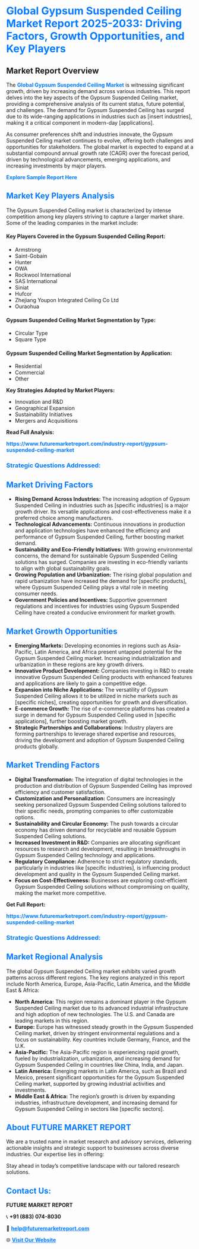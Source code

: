 <h1 style="color: #007BFF;">Global Gypsum Suspended Ceiling Market Report 2025-2033: Driving Factors, Growth Opportunities, and Key Players</h1>

<section id="overview">
<h2>Market Report Overview</h2>
<p>The <a href="https://www.futuremarketreport.com/industry-report/gypsum-suspended-ceiling-market" style="color: #007BFF; text-decoration: none;"><strong>Global Gypsum Suspended Ceiling Market</strong></a> is witnessing significant growth, driven by increasing demand across various industries. This report delves into the key aspects of the Gypsum Suspended Ceiling market, providing a comprehensive analysis of its current status, future potential, and challenges. The demand for Gypsum Suspended Ceiling has surged due to its wide-ranging applications in industries such as [insert industries], making it a critical component in modern-day [applications].</p>
<p>As consumer preferences shift and industries innovate, the Gypsum Suspended Ceiling market continues to evolve, offering both challenges and opportunities for stakeholders. The global market is expected to expand at a substantial compound annual growth rate (CAGR) over the forecast period, driven by technological advancements, emerging applications, and increasing investments by major players.</p>
</section>

<section id="overview">
<p><a href="https://www.futuremarketreport.com/request-sample/reportId=93234" style="color: #007BFF; text-decoration: none;"><strong>Explore Sample Report Here</strong></a></p>
</section>

<section id="key-players">
<h2 style="color: #007BFF;">Market Key Players Analysis</h2>
<p>The Gypsum Suspended Ceiling market is characterized by intense competition among key players striving to capture a larger market share. Some of the leading companies in the market include:</p>
<h4>Key Players Covered in the Gypsum Suspended Ceiling Report:</h4>
<ul><li>Armstrong</li><li>Saint-Gobain</li><li>Hunter</li><li>OWA</li><li>Rockwool International</li><li>SAS International</li><li>Siniat</li><li>Hufcor</li><li>Zhejiang Youpon Integrated Ceiling Co Ltd</li><li>Ouraohua</li></ul>
<h4>Gypsum Suspended Ceiling Market Segmentation by Type:</h4>
<ul><li>Circular Type</li><li>Square Type</li></ul>

<h4>Gypsum Suspended Ceiling Market Segmentation by Application:</h4>
<ul><li>Residential</li><li>Commercial</li><li>Other</li></ul>
<p><strong>Key Strategies Adopted by Market Players:</strong></p>
<ul>
<li>Innovation and R&D</li>
<li>Geographical Expansion</li>
<li>Sustainability Initiatives</li>
<li>Mergers and Acquisitions</li>
</ul>
</section>

<section>
<p><strong>Read Full Analysis: </strong></p><a href="https://www.futuremarketreport.com/industry-report/gypsum-suspended-ceiling-market" style="color: #007BFF; text-decoration: none;"><strong>https://www.futuremarketreport.com/industry-report/gypsum-suspended-ceiling-market</strong></a>
<h3 style="color: #007BFF;">Strategic Questions Addressed:</h3>
</section>

<section id="driving-factors">
<h2 style="color: #007BFF;">Market Driving Factors</h2>
<ul>
<li><strong>Rising Demand Across Industries:</strong> The increasing adoption of Gypsum Suspended Ceiling in industries such as [specific industries] is a major growth driver. Its versatile applications and cost-effectiveness make it a preferred choice among manufacturers.</li>
<li><strong>Technological Advancements:</strong> Continuous innovations in production and application technologies have enhanced the efficiency and performance of Gypsum Suspended Ceiling, further boosting market demand.</li>
<li><strong>Sustainability and Eco-Friendly Initiatives:</strong> With growing environmental concerns, the demand for sustainable Gypsum Suspended Ceiling solutions has surged. Companies are investing in eco-friendly variants to align with global sustainability goals.</li>
<li><strong>Growing Population and Urbanization:</strong> The rising global population and rapid urbanization have increased the demand for [specific products], where Gypsum Suspended Ceiling plays a vital role in meeting consumer needs.</li>
<li><strong>Government Policies and Incentives:</strong> Supportive government regulations and incentives for industries using Gypsum Suspended Ceiling have created a conducive environment for market growth.</li>
</ul>
</section>

<section id="growth-opportunities">
<h2 style="color: #007BFF;">Market Growth Opportunities</h2>
<ul>
<li><strong>Emerging Markets:</strong> Developing economies in regions such as Asia-Pacific, Latin America, and Africa present untapped potential for the Gypsum Suspended Ceiling market. Increasing industrialization and urbanization in these regions are key growth drivers.</li>
<li><strong>Innovative Product Development:</strong> Companies investing in R&D to create innovative Gypsum Suspended Ceiling products with enhanced features and applications are likely to gain a competitive edge.</li>
<li><strong>Expansion into Niche Applications:</strong> The versatility of Gypsum Suspended Ceiling allows it to be utilized in niche markets such as [specific niches], creating opportunities for growth and diversification.</li>
<li><strong>E-commerce Growth:</strong> The rise of e-commerce platforms has created a surge in demand for Gypsum Suspended Ceiling used in [specific applications], further boosting market growth.</li>
<li><strong>Strategic Partnerships and Collaborations:</strong> Industry players are forming partnerships to leverage shared expertise and resources, driving the development and adoption of Gypsum Suspended Ceiling products globally.</li>
</ul>
</section>

<section id="trending-factors">
<h2 style="color: #007BFF;">Market Trending Factors</h2>
<ul>
<li><strong>Digital Transformation:</strong> The integration of digital technologies in the production and distribution of Gypsum Suspended Ceiling has improved efficiency and customer satisfaction.</li>
<li><strong>Customization and Personalization:</strong> Consumers are increasingly seeking personalized Gypsum Suspended Ceiling solutions tailored to their specific needs, prompting companies to offer customizable options.</li>
<li><strong>Sustainability and Circular Economy:</strong> The push towards a circular economy has driven demand for recyclable and reusable Gypsum Suspended Ceiling solutions.</li>
<li><strong>Increased Investment in R&D:</strong> Companies are allocating significant resources to research and development, resulting in breakthroughs in Gypsum Suspended Ceiling technology and applications.</li>
<li><strong>Regulatory Compliance:</strong> Adherence to strict regulatory standards, particularly in industries like [specific industries], is influencing product development and quality in the Gypsum Suspended Ceiling market.</li>
<li><strong>Focus on Cost-Effectiveness:</strong> Businesses are exploring cost-efficient Gypsum Suspended Ceiling solutions without compromising on quality, making the market more competitive.</li>
</ul>
</section>

<section>
<p><strong>Get Full Report: </strong></p><a href="https://www.futuremarketreport.com/industry-report/gypsum-suspended-ceiling-market" style="color: #007BFF; text-decoration: none;"><strong>https://www.futuremarketreport.com/industry-report/gypsum-suspended-ceiling-market</strong></a>
<h3 style="color: #007BFF;">Strategic Questions Addressed:</h3>
</section>


<section id="regional-analysis">
<h2 style="color: #007BFF;">Market Regional Analysis</h2>
<p>The global Gypsum Suspended Ceiling market exhibits varied growth patterns across different regions. The key regions analyzed in this report include North America, Europe, Asia-Pacific, Latin America, and the Middle East & Africa:</p>
<ul>
<li><strong>North America:</strong> This region remains a dominant player in the Gypsum Suspended Ceiling market due to its advanced industrial infrastructure and high adoption of new technologies. The U.S. and Canada are leading markets in this region.</li>
<li><strong>Europe:</strong> Europe has witnessed steady growth in the Gypsum Suspended Ceiling market, driven by stringent environmental regulations and a focus on sustainability. Key countries include Germany, France, and the U.K.</li>
<li><strong>Asia-Pacific:</strong> The Asia-Pacific region is experiencing rapid growth, fueled by industrialization, urbanization, and increasing demand for Gypsum Suspended Ceiling in countries like China, India, and Japan.</li>
<li><strong>Latin America:</strong> Emerging markets in Latin America, such as Brazil and Mexico, present significant opportunities for the Gypsum Suspended Ceiling market, supported by growing industrial activities and investments.</li>
<li><strong>Middle East & Africa:</strong> The region’s growth is driven by expanding industries, infrastructure development, and increasing demand for Gypsum Suspended Ceiling in sectors like [specific sectors].</li>
</ul>
</section>

<footer>
<h2 style="color: #007BFF;">About FUTURE MARKET REPORT</h2>
<p>We are a trusted name in market research and advisory services, delivering actionable insights and strategic support to businesses across diverse industries. Our expertise lies in offering:</p>

<p>Stay ahead in today’s competitive landscape with our tailored research solutions.</p>

<h2 style="color: #007BFF;">Contact Us:</h2>
<p><strong>FUTURE MARKET REPORT</strong></p>
<p>📞 <strong>+91 (883) 074-8030</strong></p>
<p>📧 <strong><a href="mailto:help@futuremarketreport.com" style="color: #007BFF;">help@futuremarketreport.com</a></strong></p>
<p>🌐 <strong><a href="https://www.futuremarketreport.com/" style="color: #007BFF;">Visit Our Website</a></strong></p>
</footer>